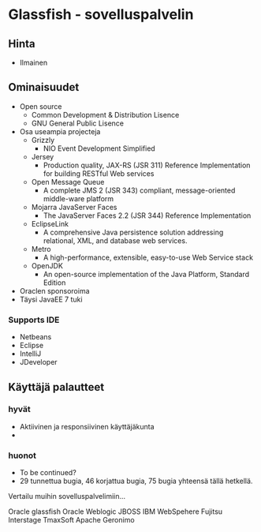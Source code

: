 # Glassfish - sovelluspalvelin

## Hinta

* Ilmainen

## Ominaisuudet

* Open source
    * Common Development & Distribution Lisence
    * GNU General Public Lisence
* Osa useampia projecteja
    * Grizzly
        * NIO Event Development Simplified
    * Jersey 
        * Production quality, JAX-RS (JSR 311) Reference Implementation for building RESTful Web services
    * Open Message Queue
        * A complete JMS 2 (JSR 343) compliant, message-oriented middle-ware platform
    * Mojarra JavaServer Faces
        * The JavaServer Faces 2.2 (JSR 344) Reference Implementation
    * EclipseLink
        * A comprehensive Java persistence solution addressing relational, XML, and database web services.
    * Metro
        * A high-performance, extensible, easy-to-use Web Service stack
    * OpenJDK
        * An open-source implementation of the Java Platform, Standard Edition
* Oraclen sponsoroima
* Täysi JavaEE 7 tuki

### Supports IDE

* Netbeans
* Eclipse
* IntelliJ
* JDeveloper

## Käyttäjä palautteet
### hyvät

* Aktiivinen ja responsiivinen käyttäjäkunta
* 

### huonot

* To be continued?
* 29 tunnettua bugia, 46 korjattua bugia, 75 bugia yhteensä tällä hetkellä.

Vertailu muihin sovelluspalvelimiin...

Oracle glassfish
Oracle Weblogic
JBOSS
IBM WebSpehere
Fujitsu Interstage
TmaxSoft
Apache Geronimo

